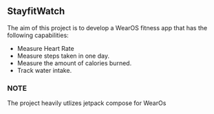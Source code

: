 ## StayfitWatch
The aim of this project is to develop a WearOS fitness app that has the following capabilities:

- Measure Heart Rate
- Measure steps taken in one day.
- Measure the amount of calories burned.
- Track water intake.
### NOTE
The project heavily utlizes jetpack compose for WearOs
